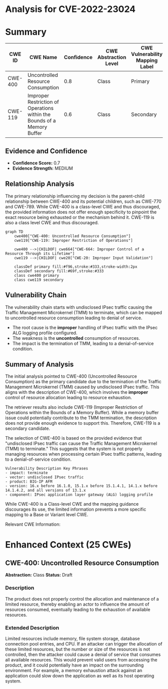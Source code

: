 # Analysis for CVE-2022-23024

# Summary
| CWE ID | CWE Name | Confidence | CWE Abstraction Level | CWE Vulnerability Mapping Label | CWE-Vulnerability Mapping Notes |
|---|---|---|---|---|---|
| CWE-400 | Uncontrolled Resource Consumption | 0.8 | Class | Primary | Discouraged |
| CWE-119 | Improper Restriction of Operations within the Bounds of a Memory Buffer | 0.6 | Class | Secondary | Discouraged |

## Evidence and Confidence

*   **Confidence Score:** 0.7
*   **Evidence Strength:** MEDIUM

## Relationship Analysis
The primary relationship influencing my decision is the parent-child relationship between CWE-400 and its potential children, such as CWE-770 and CWE-789. While CWE-400 is a class-level CWE and thus discouraged, the provided information does not offer enough specificity to pinpoint the exact resource being exhausted or the mechanism behind it. CWE-119 is also a class level CWE and thus discouraged.

```mermaid
graph TD
    cwe400["CWE-400: Uncontrolled Resource Consumption"]
    cwe119["CWE-119: Improper Restriction of Operations"]

    cwe400 -->|CHILDOF| cwe664["CWE-664: Improper Control of a Resource Through its Lifetime"]
    cwe119 -->|CHILDOF| cwe20["CWE-20: Improper Input Validation"]

    classDef primary fill:#f96,stroke:#333,stroke-width:2px
    classDef secondary fill:#69f,stroke:#333
    class cwe400 primary
    class cwe119 secondary
```

## Vulnerability Chain
The vulnerability chain starts with undisclosed IPsec traffic causing the Traffic Management Microkernel (TMM) to terminate, which can be mapped to uncontrolled resource consumption leading to denial of service.
  - The root cause is the **improper** handling of IPsec traffic with the IPsec ALG logging profile configured.
  - The weakness is the **uncontrolled** consumption of resources.
  - The impact is the termination of TMM, leading to a denial-of-service condition.

## Summary of Analysis
The initial analysis pointed to CWE-400 (Uncontrolled Resource Consumption) as the primary candidate due to the termination of the Traffic Management Microkernel (TMM) caused by undisclosed IPsec traffic. This aligns with the description of CWE-400, which involves the **improper** control of resource allocation leading to resource exhaustion.

The retriever results also include CWE-119 (Improper Restriction of Operations within the Bounds of a Memory Buffer). While a memory buffer issue could potentially contribute to the TMM termination, the description does not provide enough evidence to support this. Therefore, CWE-119 is a secondary candidate.

The selection of CWE-400 is based on the provided evidence that "undisclosed IPsec traffic can cause the Traffic Management Microkernel (TMM) to terminate." This suggests that the system is not properly managing resources when processing certain IPsec traffic patterns, leading to a denial-of-service condition.

```
Vulnerability Description Key Phrases
- impact: terminate
- vector: undisclosed IPsec traffic
- product: BIG-IP AFM
- version: 16.x before 16.1.0, 15.1.x before 15.1.4.1, 14.1.x before 14.1.4.2, and all versions of 13.1.x
- component: IPsec application layer gateway (ALG) logging profile
```

While CWE-400 is a Class-level CWE and the mapping guidance discourages its use, the limited information prevents a more specific mapping to a Base or Variant level CWE.

Relevant CWE Information:

# Enhanced Context (25 CWEs)

## CWE-400: Uncontrolled Resource Consumption
**Abstraction:** Class
**Status:** Draft

### Description
The product does not properly control the allocation and maintenance of a limited resource, thereby enabling an actor to influence the amount of resources consumed, eventually leading to the exhaustion of available resources.

### Extended Description

Limited resources include memory, file system storage, database connection pool entries, and CPU. If an attacker can trigger the allocation of these limited resources, but the number or size of the resources is not controlled, then the attacker could cause a denial of service that consumes all available resources. This would prevent valid users from accessing the product, and it could potentially have an impact on the surrounding environment. For example, a memory exhaustion attack against an application could slow down the application as well as its host operating system.